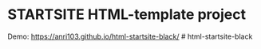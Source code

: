 # STARTSITE HTML-template project
Demo: https://anri103.github.io/html-startsite-black/
#   h t m l - s t a r t s i t e - b l a c k  
 